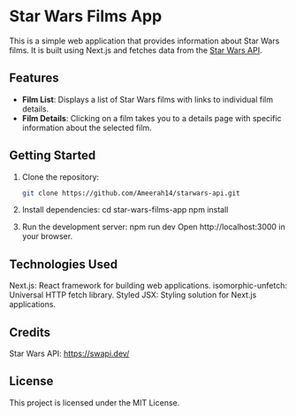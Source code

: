 # Star Wars Films App

This is a simple web application that provides information about Star Wars films. It is built using Next.js and fetches data from the [Star Wars API](https://swapi.dev/).

## Features

- **Film List**: Displays a list of Star Wars films with links to individual film details.
- **Film Details**: Clicking on a film takes you to a details page with specific information about the selected film.

## Getting Started

1. Clone the repository:

   ```bash
   git clone https://github.com/Ameerah14/starwars-api.git

2. Install dependencies:
    cd star-wars-films-app
    npm install

3. Run the development server:
    npm run dev
    Open http://localhost:3000 in your browser.

## Technologies Used
  Next.js: React framework for building web applications.
  isomorphic-unfetch: Universal HTTP fetch library.
  Styled JSX: Styling solution for Next.js applications.

## Credits
  Star Wars API: https://swapi.dev/

## License
This project is licensed under the MIT License.
